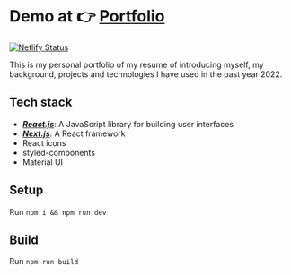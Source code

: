 #  Demo at 👉 [Portfolio](https://zhijiewei.netlify.app/) 

[![Netlify Status](https://api.netlify.com/api/v1/badges/d81da10b-ad30-4e59-a7b8-4d682407ffa7/deploy-status)](https://app.netlify.com/sites/zhijiewei/deploys)


This is my personal portfolio of my resume of introducing myself, my background, projects and technologies I have used in the past year 2022. 


## Tech stack 
- ***[React.js](https://reactjs.org/)***: A JavaScript library for building user interfaces
- ***[Next.js](https://nextjs.org/)***: A React framework 
- React icons
- styled-components
- Material UI

## Setup
Run `npm i && npm run dev`

## Build 
Run `npm run build`

